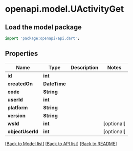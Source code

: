 # openapi.model.UActivityGet

## Load the model package
```dart
import 'package:openapi/api.dart';
```

## Properties
Name | Type | Description | Notes
------------ | ------------- | ------------- | -------------
**id** | **int** |  | 
**createdOn** | [**DateTime**](DateTime.md) |  | 
**code** | **String** |  | 
**userId** | **int** |  | 
**platform** | **String** |  | 
**version** | **String** |  | 
**wsId** | **int** |  | [optional] 
**objectUserId** | **int** |  | [optional] 

[[Back to Model list]](../README.md#documentation-for-models) [[Back to API list]](../README.md#documentation-for-api-endpoints) [[Back to README]](../README.md)


